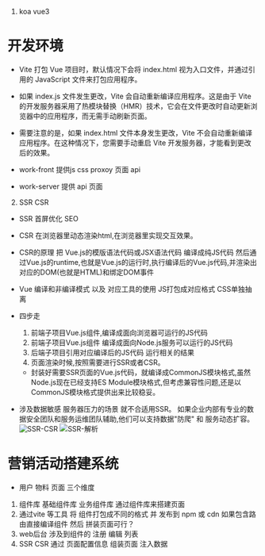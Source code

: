 1. koa vue3
#  开发环境
* Vite 打包 Vue 项目时，默认情况下会将 index.html 视为入口文件，并通过引用的 JavaScript 文件来打包应用程序。
* 如果 index.js 文件发生更改，Vite 会自动重新编译应用程序。这是由于 Vite 的开发服务器采用了热模块替换（HMR）技术，它会在文件更改时自动更新浏览器中的应用程序，而无需手动刷新页面。
* 需要注意的是，如果 index.html 文件本身发生更改，Vite 不会自动重新编译应用程序。在这种情况下，您需要手动重启 Vite 开发服务器，才能看到更改后的效果。





* work-front 提供js css  proxoy   页面 api
* work-server 提供 api  页面

2. SSR CSR
* SSR 首屏优化 SEO
* CSR 在浏览器里动态渲染html,在浏览器里实现交互效果。

* CSR的原理 把 Vue.js的模版语法代码或JSX语法代码 编译成纯JS代码 然后通过Vue.js的runtime,也就是Vue.js的运行时,执行编译后的Vue.js代码,并渲染出对应的DOM(也就是HTML)和绑定DOM事件


* Vue 编译和非编译模式 以及 对应工具的使用 JS打包成对应格式 CSS单独抽离

* 四步走
    1. 前端子项目Vue.js组件,编译成面向浏览器可运行的JS代码
    2. 前端子项目Vue.js组件 编译成面向Node.js服务可以运行的JS代码
    3. 后端子项目引用对应编译后的JS代码 运行相关的结果
    4. 页面渲染时候,按照需要进行SSR或者CSR。

    * 封装好需要SSR页面的Vue.js代码，就编译成CommonJS模块格式,虽然Node.js现在已经支持ES Module模块格式,但考虑兼容性问题,还是以CommonJS模块格式提供出来比较稳妥。

* 涉及数据敏感 服务器压力的场景 就不合适用SSR。 如果企业内部有专业的数据安全团队和服务运维团队辅助,他们可以支持数据"防爬" 和 服务动态扩容。
    ![SSR-CSR](https://static001.geekbang.org/resource/image/0e/21/0ed73dfe29365a3d17bb10d5d1b0be21.jpg?wh=1920x1080)
    ![SSR-解析](https://static001.geekbang.org/resource/image/be/45/be4917fffe9d1a25db03eb2f085de145.jpg?wh=1920x1080)



 # 营销活动搭建系统  
 * 用户 物料 页面 三个维度
 1. 组件库  基础组件库  业务组件库  通过组件库来搭建页面
 2. 通过vite 等工具 将 组件打包成不同的格式 并 发布到 npm 或 cdn   如果包含路由直接编译组件 然后 拼装页面可行？
 3. web后台 涉及到组件的 注册 编辑 列表
 4. SSR CSR 通过 页面配置信息 组装页面   注入数据


     